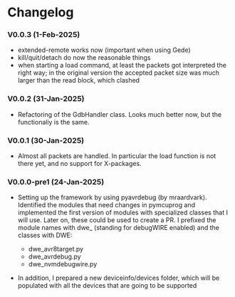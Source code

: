 # Changelog

### V0.0.3 (1-Feb-2025)

- extended-remote works now (important when using Gede)
- kill/quit/detach do now the reasonable things
- when starting a load command, at least the packets got interpreted
  the right way; in the original version the accepted packet size was
  much larger than the read block, which clashed


### V0.0.2 (31-Jan-2025)

- Refactoring of the GdbHandler class. Looks much better now, but the functionaliy is the same. 

### V0.0.1 (30-Jan-2025)

- Almost all packets are handled. In particular the load function is not there yet, and no support for X-packages.

### V0.0.0-pre1 (24-Jan-2025)

- Setting up the framework by using pyavrdebug (by mraardvark). Identified the modules that need changes in pymcuprog and implemented the first version of modules with specialized classes that I will use. Later on, these could be used to create a PR. I prefixed the module names with dwe_ (standing for debugWIRE enabled) and the classes with DWE:
  - dwe_avr8target.py
  - dwe_avrdebug.py
  - dwe_nvmdebugwire.py

- In addition, I prepared a new deviceinfo/devices folder, which will be populated with all the devices that are going to be supported

